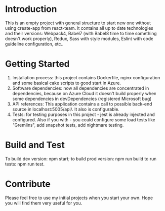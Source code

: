 # Introduction 
This is an empty project with general structure to start new one without using create-app from react-team.
It contains all up to date technologies and their versions: 
Webpack4, 
Babel7 (with Babel8 time to time something doesn't work properly),
Redux,
Sass with style modules,
Eslint with code guideline configuration,
etc..
# Getting Started
1.	Installation process: this project contains Dockerfile, nginx configuration and some basical cake scripts to good start in Azure.
2.	Software dependencies: now all dependencies are concentrated in dependencies, 
because on Azure Cloud it doesn't build properly when some dependencies in devDependencies (registered Microsoft bug) 
3.	API references: This application contains a call to possible back-end source in localhost:5005/api/. It also is configurable.
4. Tests: for testing purposes in this project - jest is already injected and configured.
Also if you with - you could configure some load tests like "Gremlins", add snapshot tests, add nightmare testing.
# Build and Test
To build dev version: npm start;
to build prod version: npm run build
to run tests: npm run test.

# Contribute
Please feel free to use my initial projects when you start your own.
Hope you will find them very useful for you.
